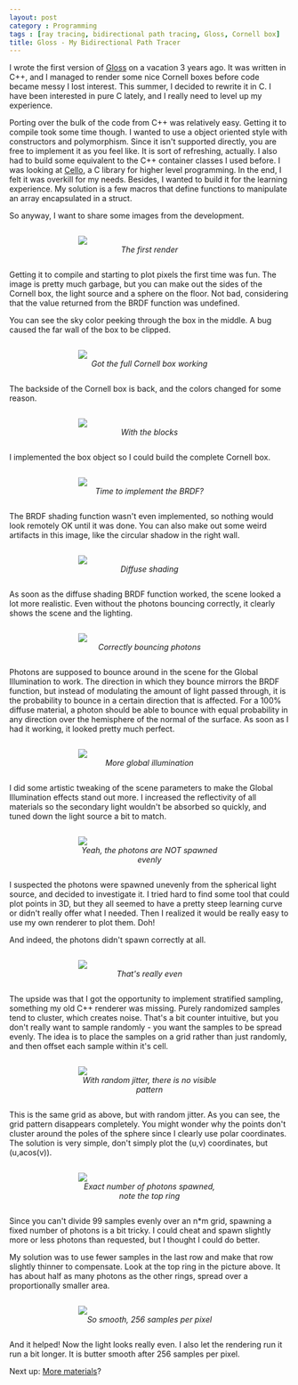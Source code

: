 ```yaml
---
layout: post
category : Programming
tags : [ray tracing, bidirectional path tracing, Gloss, Cornell box]
title: Gloss - My Bidirectional Path Tracer 
---
```



<style type="text/css">

	div.image-box {

		width: 256px;

		margin: 2em auto;
	}

	div.image-box i {

		display: block;
		text-align: center;
	}

</style>

I wrote the first version of [Gloss](https://github.com/geon/gloss) on a vacation 3 years ago. It was written in C++, and I managed to render some nice Cornell boxes before code became messy I lost interest. This summer, I decided to rewrite it in C. I have been interested in pure C lately, and I really need to level up my experience.

Porting over the bulk of the code from C++ was relatively easy. Getting it to compile took some time though. I wanted to use a object oriented style with constructors and polymorphism. Since it isn't supported directly, you are free to implement it as you feel like. It is sort of refreshing, actually. I also had to build some equivalent to the C++ container classes I used before. I was looking at [Cello](http://libcello.org/), a C library for higher level programming. In the end, I felt it was overkill for my needs. Besides, I wanted to build it for the learning experience. My solution is a few macros that define functions to manipulate an array encapsulated in a struct.

So anyway, I want to share some images from the development.

<div class="image-box">
	<img src="/assets/posts/2013-08-22-gloss-my-bidirectional-path-tracer/01 - First render.png">
	<i>The first render</i>
</div>

Getting it to compile and starting to plot pixels the first time was fun. The image is pretty much garbage, but you can make out the sides of the Cornell box, the light source and a sphere on the floor. Not bad, considering that the value returned from the BRDF function was undefined.

You can see the sky color peeking through the box in the middle. A bug caused the far wall of the box to be clipped.

<div class="image-box">
	<img src="/assets/posts/2013-08-22-gloss-my-bidirectional-path-tracer/02 - Got the full Cornell box working.png">
	<i>Got the full Cornell box working</i>
</div>

The backside of the Cornell box is back, and the colors changed for some reason.

<div class="image-box">
	<img src="/assets/posts/2013-08-22-gloss-my-bidirectional-path-tracer/03 - With the blocks.png">
	<i>With the blocks</i>
</div>

I implemented the box object so I could build the complete Cornell box.

<div class="image-box">
	<img src="/assets/posts/2013-08-22-gloss-my-bidirectional-path-tracer/04 - The photons seems to be spawned unevenly from the sphere, and I probably should implement the BRDF.png">
	<i>Time to implement the BRDF?</i>
</div>

The BRDF shading function wasn't even implemented, so nothing would look remotely OK until it was done. You can also make out some weird artifacts in this image, like the circular shadow in the right wall.

<div class="image-box">
	<img src="/assets/posts/2013-08-22-gloss-my-bidirectional-path-tracer/05 - Diffuse shading.png">
	<i>Diffuse shading</i>
</div>

As soon as the diffuse shading BRDF function worked, the scene looked a lot more realistic. Even without the photons bouncing correctly, it clearly shows the scene and the lighting.

<div class="image-box">
	<img src="/assets/posts/2013-08-22-gloss-my-bidirectional-path-tracer/06 - Correctly bouncing photons.png">
	<i>Correctly bouncing photons</i>
</div>

Photons are supposed to bounce around in the scene for the Global Illumination to work. The direction in which they bounce mirrors the BRDF function, but instead of modulating the amount of light passed through, it is the probability to bounce in a certain direction that is affected. For a 100% diffuse material, a photon should be able to bounce with equal probability in any direction over the hemisphere of the normal of the surface. As soon as I had it working, it looked pretty much perfect.

<div class="image-box">
	<img src="/assets/posts/2013-08-22-gloss-my-bidirectional-path-tracer/07 - More global illumination.png">
	<i>More global illumination</i>
</div>

I did some artistic tweaking of the scene parameters to make the Global Illumination effects stand out more. I increased the reflectivity of all materials so the secondary light wouldn't be absorbed so quickly, and tuned down the light source a bit to match.

<div class="image-box">
	<img src="/assets/posts/2013-08-22-gloss-my-bidirectional-path-tracer/08 - Yeah, the photons are NOT spawned evenly.png">
	<i>Yeah, the photons are NOT spawned evenly</i>
</div>

I suspected the photons were spawned unevenly from the spherical light source, and decided to investigate it. I tried hard to find some tool that could plot points in 3D, but they all seemed to have a pretty steep learning curve or didn't really offer what I needed. Then I realized it would be really easy to use my own renderer to plot them. Doh!

And indeed, the photons didn't spawn correctly at all.

<div class="image-box">
	<img src="/assets/posts/2013-08-22-gloss-my-bidirectional-path-tracer/09 - That's really even.png">
	<i>That's really even</i>
</div>

The upside was that I got the opportunity to implement stratified sampling, something my old C++ renderer was missing. Purely randomized samples tend to cluster, which creates noise. That's a bit counter intuitive, but you don't really want to sample randomly - you want the samples to be spread evenly. The idea is to place the samples on a grid rather than just randomly, and then offset each sample within it's cell.

<div class="image-box">
	<img src="/assets/posts/2013-08-22-gloss-my-bidirectional-path-tracer/10 - With random jitter, there is no visible pattern.png">
	<i>With random jitter, there is no visible pattern</i>
</div>

This is the same grid as above, but with random jitter. As you can see, the grid pattern disappears completely. You might wonder why the points don't cluster around the poles of the sphere since I clearly use polar coordinates. The solution is very simple, don't simply plot the (u,v) coordinates, but (u,acos(v)).

<div class="image-box">
	<img src="/assets/posts/2013-08-22-gloss-my-bidirectional-path-tracer/11 - Exact number of photons spawned, note the top ring.png">
	<i>Exact number of photons spawned, note the top ring</i>
</div>

Since you can't divide 99 samples evenly over an n\*m grid, spawning a fixed number of photons is a bit tricky. I could cheat and spawn slightly more or less photons than requested, but I thought I could do better.

My solution was to use fewer samples in the last row and make that row slightly thinner to compensate. Look at the top ring in the picture above. It has about half as many photons as the other rings, spread over a proportionally smaller area.

<div class="image-box">
	<img src="/assets/posts/2013-08-22-gloss-my-bidirectional-path-tracer/12 - So smooth, 256 samples per pixel.png">
	<i>So smooth, 256 samples per pixel</i>
</div>

And it helped! Now the light looks really even. I also let the rendering run it run a bit longer. It is butter smooth after 256 samples per pixel.

Next up: [More materials](http://geon.github.io/programming/2013/09/01/restructured-code-and-glossy-reflections/)?

